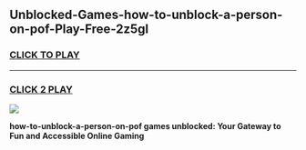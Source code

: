 
## Unblocked-Games-how-to-unblock-a-person-on-pof-Play-Free-2z5gl
<h3>
<a href="https://premium76.site?title=how-to-unblock-a-person-on-pof&ref=20M">CLICK TO PLAY</a></h3>
<hr>

<h3>
<a href="https://premium76.site?title=how-to-unblock-a-person-on-pof&ref=20M">CLICK 2 PLAY</a>
  
</h3>

<a href="https://premium76.site?title=how-to-unblock-a-person-on-pof&ref=19M"><img src="https://clearcache.store/games.png"></a>


**how-to-unblock-a-person-on-pof games unblocked: Your Gateway to Fun and Accessible Online Gaming**

